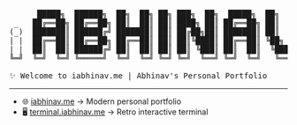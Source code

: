 <!-- Retro ASCII Banner -->
<pre>
      █████╗  ██████╗  ██╗  ██╗ ██╗ ███╗  ██╗  █████╗  ██╗   ██╗
 _   ██╔══██╗ ██╔══██╗ ██║  ██║ ██║ ████╗ ██║ ██╔══██╗ ██║   ██║
(_)  ███████║ ██████╔╝ ███████║ ██║ ██╔██╗██║ ███████║ ██║   ██║      _ __ ___   ___ 
| |  ██╔══██║ ██╔══██╗ ██╔══██║ ██║ ██║╚████║ ██╔══██║ ╚██╗ ██╔╝     | '_ ` _ \ / _ \
| |  ██║  ██║ ██████╔╝ ██║  ██║ ██║ ██║ ╚███║ ██║  ██║  ╚████╔╝   _  | | | | | |  __/
╚═╝  ╚═╝  ╚═╝ ╚═════╝  ╚═╝  ╚═╝ ╚═╝ ╚═╝  ╚══╝ ╚═╝  ╚═╝   ╚═══╝   (_) |_| |_| |_|\___|

✨ Welcome to iabhinav.me | Abhinav's Personal Portfolio 
</pre>

---

- 🌐 [iabhinav.me](https://iabhinav.me) → Modern personal portfolio  
- 🖥️ [terminal.iabhinav.me](https://terminal.iabhinav.me) → Retro interactive terminal  
&nbsp;

<!--  ![Profile Views](https://komarev.com/ghpvc/?username=iabhi-me&color=blueviolet&style=for-the-badge&color=892BE2&label=+%F0%9F%91%80+ORG+STALKERS+) -->

<!-- <p align="center">Created with ♡ by <a href="https://github.com/JAbhinav11">Abhinav</a></p> -->
